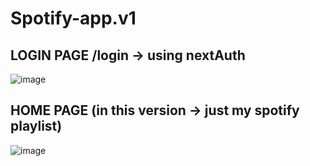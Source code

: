 # Spotify-app.v1
## LOGIN PAGE /login -> using nextAuth
![image](https://github.com/vlantonakos/Spotify-app.v1/assets/107072477/e3807e55-6d8e-4eae-b89d-3542a3f26e47)
## HOME PAGE (in this version -> just my spotify playlist)
![image](https://github.com/vlantonakos/Spotify-app.v1/assets/107072477/f4bb5d20-bda8-48b7-853f-d806ab2f38a4)


